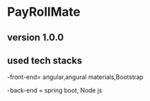 # PayRollMate

## version 1.0.0

## used tech stacks

-front-end= angular,angural materials,Bootstrap

-back-end = spring boot, Node js
